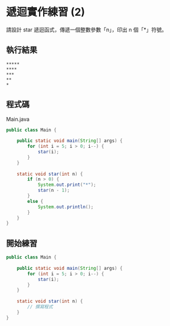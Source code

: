 # 遞迴實作練習 (2)

請設計 star 遞迴函式，傳遞一個整數參數「n」，印出 n 個「*」符號。

## 執行結果

```
*****
****
***
**
*

```

## 程式碼

Main.java

```java
public class Main {
    
    public static void main(String[] args) {
        for (int i = 5; i > 0; i--) {
            star(i);
        }
    }
    
    static void star(int n) {
        if (n > 0) {
            System.out.print("*");
            star(n - 1);
        }
        else {
            System.out.println();
        }
    }
}

```

## 開始練習

```java
public class Main {
    
    public static void main(String[] args) {
        for (int i = 5; i > 0; i--) {
            star(i);
        }
    }
    
    static void star(int n) {
        // 撰寫程式
    }
}
```
